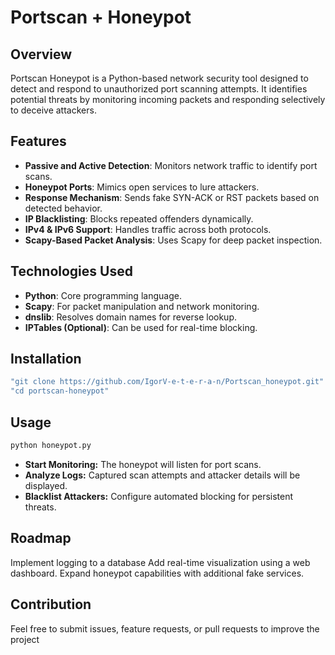 # Portscan + Honeypot

## Overview
Portscan Honeypot is a Python-based network security tool designed to detect and respond to unauthorized port scanning attempts. It identifies potential threats by monitoring incoming packets and responding selectively to deceive attackers.

## Features
- **Passive and Active Detection**: Monitors network traffic to identify port scans.
- **Honeypot Ports**: Mimics open services to lure attackers.
- **Response Mechanism**: Sends fake SYN-ACK or RST packets based on detected behavior.
- **IP Blacklisting**: Blocks repeated offenders dynamically.
- **IPv4 & IPv6 Support**: Handles traffic across both protocols.
- **Scapy-Based Packet Analysis**: Uses Scapy for deep packet inspection.

## Technologies Used
- **Python**: Core programming language.
- **Scapy**: For packet manipulation and network monitoring.
- **dnslib**: Resolves domain names for reverse lookup.
- **IPTables (Optional)**: Can be used for real-time blocking.

## Installation
```sh
"git clone https://github.com/IgorV-e-t-e-r-a-n/Portscan_honeypot.git"
"cd portscan-honeypot"
```

## Usage
``` sh
python honeypot.py
```
- **Start Monitoring:** The honeypot will listen for port scans.
- **Analyze Logs:** Captured scan attempts and attacker details will be displayed.
- **Blacklist Attackers:** Configure automated blocking for persistent threats.

## Roadmap

  Implement logging to a database
  Add real-time visualization using a web dashboard.
  Expand honeypot capabilities with additional fake services.

## Contribution

Feel free to submit issues, feature requests, or pull requests to improve the project
